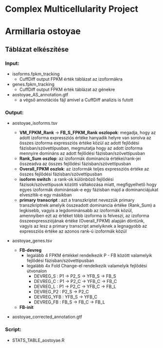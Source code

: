 # Complex Multicellularity Project

# Armillaria ostoyae

## Táblázat elkészítése

### Input:
- isoforms.fpkm_tracking
  - CuffDiff output FPKM érték táblázat az izoformákra
- genes.fpkm_tracking
  - CuffDiff output FPKM érték táblázat az génekre
- aostoyae_AS_annotation.gtf
  - a végső annotációs fájl amivel a CuffDiff analízis is futott

### Output:
- aostoyae_isoforms.tsv
  - __VM_FPKM_Rank__ -> __FB_S_FPKM_Rank__ __oszlopok__: megadja, hogy az adott izoforma expressziós értéke hanyadik helyre van sorolva az összes izoforma expressziós értéke közül az adott fejlődési fázisban/szövettípusban, megmutatja hogy az adott izoforma mennyire domináns az adott fejlődési fázisban/szövettípusban
  - __Rank_Sum__ __oszlop__: az izoformák dominancia értékei/rank-jei összeadva az összes fejlődési fázisban/szövettípusban
  - __Overall_FPKM__ __oszlok__: az izoformák teljes expressziós értéke az összes fejlődési fázisban/szövettípusban
  - __isoform__ __switch__ : a rank-ok különböző fejlődési fázisok/szövettípusok közötti váltakozása miatt, megfigyelhető hogy egyes izoformák dominánsak-e egy fázisban majd a dominanciájukat elveszítik-e egy másikban
  - __primary__ __transcript__ : azt a transzkriptet nevezzük primary transzkriptnek amelyik összeadott dominancia értéke (Rank_Sum) a legkisebb, vagyis a legdominánsabb az izoformák közül, amennyiben ezt az értéket több izoforma is felveszi, az izoforma összeexpressziójának értéke (Overall_FPKM) alapján döntünk, vagyis az lesz a primary transcript amelyiknek a legnagyobb az expressziós értéke az azonos rank-ú izoformák közül
- aostoyae_genes.tsv
  - __FB-devreg__
    - legalább 4 FPKM értékkel rendelkezik P - FB között valamelyik fejlődési fázisban/szövettípusban
    - legalább 4x Fold Change-el rendelkezik valamelyik fejlődési útvonalon
      - DEVREG_S : P1 -> P2_S -> YFB_S -> FB_S
      - DEVREG_C : P1 -> P2_C -> YFB_C -> FB_C
      - DEVREG_L : P1 -> P2_C -> YFB_C -> FB_L
      - DEVREG_P2 : P2_S -> P2_C
      - DEVREG_YFB : YFB_S -> YFB_C
      - DEVREG_FB : FB_S -> FB_C -> FB_L
  - __FB-init__

  
- aostoyae_corrected_annotation.gtf

### Script:
- STATS_TABLE_aostoyae.R

